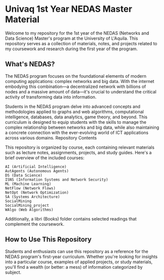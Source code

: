 # Univaq 1st Year NEDAS Master Material

Welcome to my repository for the 1st year of the NEDAS (Networks and Data Science) Master's program at the University of L'Aquila. This repository serves as a collection of materials, notes, and projects related to my coursework and research during the first year of the program.

## What's NEDAS? 
The NEDAS program focuses on the foundational elements of modern computing applications: complex networks and big data. With the internet embodying this combination—a decentralized network with billions of nodes and a massive amount of data—it's crucial to understand the critical activity of transforming data into information.

Students in the NEDAS program delve into advanced concepts and methodologies applied to graphs and web algorithms, computational intelligence, databases, data analytics, game theory, and beyond. This curriculum is designed to equip students with the skills to manage the complex relationship between networks and big data, while also maintaining a concrete connection with the ever-evolving world of ICT applications across various domains.
Repository Contents

This repository is organized by course, each containing relevant materials such as lecture notes, assignments, projects, and study guides. Here's a brief overview of the included courses:

    AI (Artificial Intelligence)
    AutAgents (Autonomous Agents)
    DS (Data Science)
    ISNS (Information Systems and Network Security)
    ML (Machine Learning)
    NetFlow (Network Flows)
    NetOpt (Network Optimization)
    SA (Systems Architecture)
    SocialMining
    SocialMining_project
    WAlgo (Web Algorithms)

Additionally, a libri (Books) folder contains selected readings that complement the coursework.

## How to Use This Repository
Students and enthusiasts can use this repository as a reference for the NEDAS program's first-year curriculum. Whether you're looking for insights into a particular course, examples of applied projects, or study materials, you'll find a wealth (or better: a mess) of information categorized by subject.
